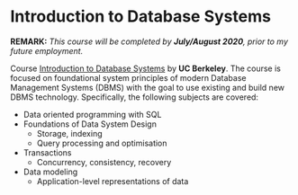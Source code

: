 <h1>Introduction to Database Systems</h1>

**REMARK:** *This course will be completed by **July/August 2020**, prior to my future employment.*

Course [Introduction to Database Systems](https://cs186berkeley.net/) by **UC Berkeley**. The course is focused on foundational system principles of modern Database Management Systems (DBMS) with the goal to use existing and build new DBMS technology. Specifically, the following subjects are covered:
* Data oriented programming with SQL
* Foundations of Data System Design
	* Storage, indexing
	* Query processing and optimisation
* Transactions
	* Concurrency, consistency, recovery
* Data modeling 
	* Application-level representations of data